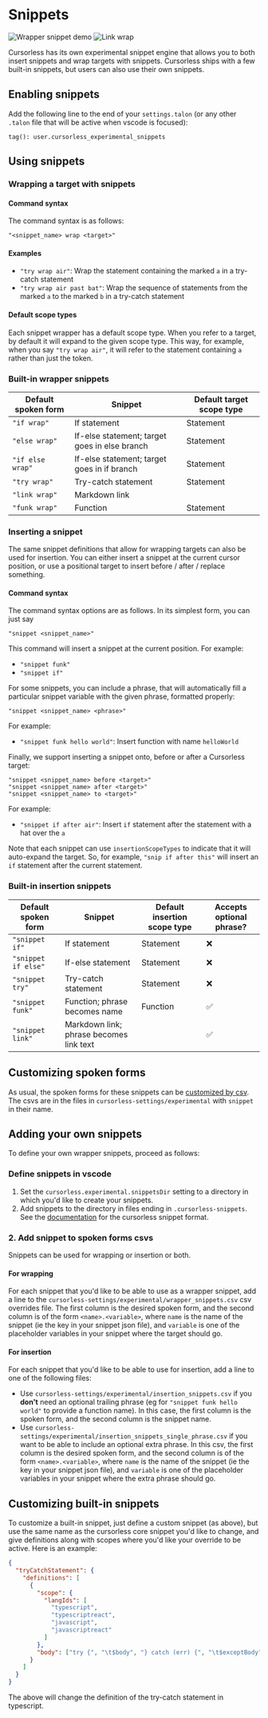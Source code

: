 # Snippets

![Wrapper snippet demo](images/tryWrapFine.gif)
![Link wrap](images/linkWrap.gif)

Cursorless has its own experimental snippet engine that allows you to both insert snippets and wrap targets with snippets. Cursorless ships with a few built-in snippets, but users can also use their own snippets.

## Enabling snippets

Add the following line to the end of your `settings.talon` (or any other `.talon` file that will be active when vscode is focused):

```
tag(): user.cursorless_experimental_snippets
```

## Using snippets

### Wrapping a target with snippets

#### Command syntax

The command syntax is as follows:

```
"<snippet_name> wrap <target>"
```

#### Examples

- `"try wrap air"`: Wrap the statement containing the marked `a` in a try-catch statement
- `"try wrap air past bat"`: Wrap the sequence of statements from the marked `a` to the marked `b` in a try-catch statement

#### Default scope types

Each snippet wrapper has a default scope type. When you refer to a target, by default it will expand to the given scope type. This way, for example, when you say `"try wrap air"`, it will refer to the statement containing `a` rather than just the token.

### Built-in wrapper snippets

| Default spoken form | Snippet                                       | Default target scope type |
| ------------------- | --------------------------------------------- | ------------------------- |
| `"if wrap"`         | If statement                                  | Statement                 |
| `"else wrap"`       | If-else statement; target goes in else branch | Statement                 |
| `"if else wrap"`    | If-else statement; target goes in if branch   | Statement                 |
| `"try wrap"`        | Try-catch statement                           | Statement                 |
| `"link wrap"`       | Markdown link                                 |                           |
| `"funk wrap"`       | Function                                      | Statement                 |

### Inserting a snippet

The same snippet definitions that allow for wrapping targets can also be used for insertion. You can either insert a snippet at the current cursor position, or use a positional target to insert before / after / replace something.

#### Command syntax

The command syntax options are as follows. In its simplest form, you can just say

```
"snippet <snippet_name>"
```

This command will insert a snippet at the current position. For example:

- `"snippet funk"`
- `"snippet if"`

For some snippets, you can include a phrase, that will automatically fill a particular snippet variable with the given phrase, formatted properly:

```
"snippet <snippet_name> <phrase>"
```

For example:

- `"snippet funk hello world"`: Insert function with name `helloWorld`

Finally, we support inserting a snippet onto, before or after a Cursorless target:

```
"snippet <snippet_name> before <target>"
"snippet <snippet_name> after <target>"
"snippet <snippet_name> to <target>"
```

For example:

- `"snippet if after air"`: Insert `if` statement after the statement with a hat over the `a`

Note that each snippet can use `insertionScopeTypes` to indicate that it will auto-expand the target. So, for example, `"snip if after this"` will insert an `if` statement after the current statement.

### Built-in insertion snippets

| Default spoken form | Snippet                                 | Default insertion scope type | Accepts optional phrase? |
| ------------------- | --------------------------------------- | ---------------------------- | ------------------------ |
| `"snippet if"`      | If statement                            | Statement                    | ❌                       |
| `"snippet if else"` | If-else statement                       | Statement                    | ❌                       |
| `"snippet try"`     | Try-catch statement                     | Statement                    | ❌                       |
| `"snippet funk"`    | Function; phrase becomes name           | Function                     | ✅                       |
| `"snippet link"`    | Markdown link; phrase becomes link text |                              | ✅                       |

## Customizing spoken forms

As usual, the spoken forms for these snippets can be [customized by csv](../customization.md). The csvs are in the files in `cursorless-settings/experimental` with `snippet` in their name.

## Adding your own snippets

To define your own wrapper snippets, proceed as follows:

### Define snippets in vscode

1. Set the `cursorless.experimental.snippetsDir` setting to a directory in which you'd like to create your snippets.
2. Add snippets to the directory in files ending in `.cursorless-snippets`. See the [documentation](snippet-format.md) for the cursorless snippet format.

### 2. Add snippet to spoken forms csvs

Snippets can be used for wrapping or insertion or both.

#### For wrapping

For each snippet that you'd like to be able to use as a wrapper snippet, add a line to the `cursorless-settings/experimental/wrapper_snippets.csv` csv overrides file. The first column is the desired spoken form, and the second column is of the form `<name>.<variable>`, where `name` is the name of the snippet (ie the key in your snippet json file), and `variable` is one of the placeholder variables in your snippet where the target should go.

#### For insertion

For each snippet that you'd like to be able to use for insertion, add a line to one of the following files:

- Use `cursorless-settings/experimental/insertion_snippets.csv` if you **don't** need an optional trailing phrase (eg for `"snippet funk hello world"` to provide a function name). In this case, the first column is the spoken form, and the second column is the snippet name.
- Use `cursorless-settings/experimental/insertion_snippets_single_phrase.csv` if you want to be able to include an optional extra phrase. In this csv, the first column is the desired spoken form, and the second column is of the form `<name>.<variable>`, where `name` is the name of the snippet (ie the key in your snippet json file), and `variable` is one of the placeholder variables in your snippet where the extra phrase should go.

## Customizing built-in snippets

To customize a built-in snippet, just define a custom snippet (as above), but
use the same name as the cursorless core snippet you'd like to change, and give
definitions along with scopes where you'd like your override to be active. Here
is an example:

```json
{
  "tryCatchStatement": {
    "definitions": [
      {
        "scope": {
          "langIds": [
            "typescript",
            "typescriptreact",
            "javascript",
            "javascriptreact"
          ]
        },
        "body": ["try {", "\t$body", "} catch (err) {", "\t$exceptBody", "}"]
      }
    ]
  }
}
```

The above will change the definition of the try-catch statement in typescript.
